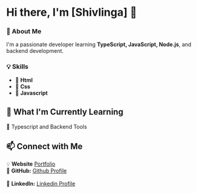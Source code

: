 # Hi there, I'm [Shivlinga] 👋

### 🚀 About Me
I'm a passionate developer  learning **TypeScript, JavaScript, Node.js**, and backend development. 

### 💡 Skills
- 🔹 **Html** 
- 🔹 **Css** 
- 🔹 **Javascript** 


## 🚀 What I'm Currently Learning  
🔹 Typescript and Backend Tools


## 📫 Connect with Me  
💡  **Website** [Portfolio](https://shivlinga09.github.io/website/)<br>
🔗 **GitHub:** [Github Profile](https://github.com/shivlinga09)<br>  
💼 **LinkedIn:** [Linkedin Profile](https://www.linkedin.com/in/shivlinga-halimani-85440224)

